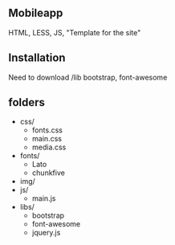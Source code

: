 
## Mobileapp
HTML, LESS, JS, "Template for the site"

## Installation
Need to download /lib bootstrap, font-awesome

## folders
* css/
  + fonts.css
  + main.css
  + media.css
* fonts/
  + Lato
  + chunkfive
* img/
* js/
  + main.js
* libs/
  + bootstrap
  + font-awesome
  + jquery.js